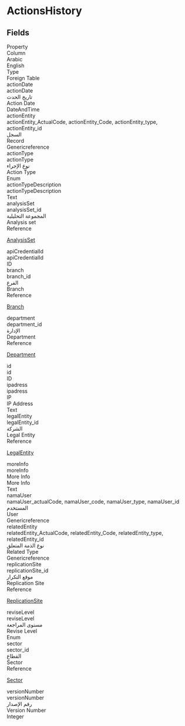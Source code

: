 # ActionsHistory

<ContentFilter/>

<div class='searchable'>

## Fields

<div class="nama-table">
<div class="row header-row">
<div class="cell">Property</div>
<div class="cell">Column</div>
<div class="cell">Arabic</div>
<div class="cell">English</div>
<div class="cell">Type</div>
<div class="cell">Foreign Table</div>
</div><div class="row searchable" id="actionDate">
<div class="cell" data-label="Property">actionDate</div>
<div class="cell" data-label="Column">actionDate</div>
<div class="cell" data-label="Arabic">تاريخ الحدث</div>
<div class="cell" data-label="English">Action Date</div>
<div class="cell" data-label="Type">DateAndTime</div>

</div>

<div class="row searchable" id="actionEntity">
<div class="cell" data-label="Property">actionEntity</div>
<div class="cell gen-ref-column" data-label="Column">actionEntity_ActualCode,  actionEntity_Code,  actionEntity_type,  actionEntity_id</div>
<div class="cell" data-label="Arabic">السجل</div>
<div class="cell" data-label="English">Record</div>
<div class="cell" data-label="Type">Genericreference</div>

</div>

<div class="row searchable" id="actionType">
<div class="cell" data-label="Property">actionType</div>
<div class="cell" data-label="Column">actionType</div>
<div class="cell" data-label="Arabic">نوع الإجراء</div>
<div class="cell" data-label="English">Action Type</div>
<div class="cell" data-label="Type">Enum</div>

</div>

<div class="row searchable" id="actionTypeDescription">
<div class="cell" data-label="Property">actionTypeDescription</div>
<div class="cell" data-label="Column">actionTypeDescription</div>
<div class="cell" data-label="Arabic"></div>
<div class="cell" data-label="English"></div>
<div class="cell" data-label="Type">Text</div>

</div>

<div class="row searchable" id="analysisSet">
<div class="cell" data-label="Property">analysisSet</div>
<div class="cell" data-label="Column">analysisSet_id</div>
<div class="cell" data-label="Arabic">المجموعة التحليلية</div>
<div class="cell" data-label="English">Analysis set</div>
<div class="cell" data-label="Type">Reference</div>
<div class="cell" data-label="Foreign Table">

 [AnalysisSet](/modules/basic/AnalysisSet.md) 
</div>
</div>

<div class="row searchable" id="apiCredentialId">
<div class="cell" data-label="Property">apiCredentialId</div>
<div class="cell" data-label="Column">apiCredentialId</div>
<div class="cell" data-label="Arabic"></div>
<div class="cell" data-label="English"></div>
<div class="cell" data-label="Type">ID</div>

</div>

<div class="row searchable" id="branch">
<div class="cell" data-label="Property">branch</div>
<div class="cell" data-label="Column">branch_id</div>
<div class="cell" data-label="Arabic">الفرع</div>
<div class="cell" data-label="English">Branch</div>
<div class="cell" data-label="Type">Reference</div>
<div class="cell" data-label="Foreign Table">

 [Branch](/modules/basic/Branch.md) 
</div>
</div>

<div class="row searchable" id="department">
<div class="cell" data-label="Property">department</div>
<div class="cell" data-label="Column">department_id</div>
<div class="cell" data-label="Arabic">الإدارة</div>
<div class="cell" data-label="English">Department</div>
<div class="cell" data-label="Type">Reference</div>
<div class="cell" data-label="Foreign Table">

 [Department](/modules/basic/Department.md) 
</div>
</div>

<div class="row searchable" id="id">
<div class="cell" data-label="Property">id</div>
<div class="cell" data-label="Column">id</div>
<div class="cell" data-label="Arabic"></div>
<div class="cell" data-label="English"></div>
<div class="cell" data-label="Type">ID</div>

</div>

<div class="row searchable" id="ipadress">
<div class="cell" data-label="Property">ipadress</div>
<div class="cell" data-label="Column">ipadress</div>
<div class="cell" data-label="Arabic">IP</div>
<div class="cell" data-label="English">IP Address</div>
<div class="cell" data-label="Type">Text</div>

</div>

<div class="row searchable" id="legalEntity">
<div class="cell" data-label="Property">legalEntity</div>
<div class="cell" data-label="Column">legalEntity_id</div>
<div class="cell" data-label="Arabic">الشركة</div>
<div class="cell" data-label="English">Legal Entity</div>
<div class="cell" data-label="Type">Reference</div>
<div class="cell" data-label="Foreign Table">

 [LegalEntity](/modules/basic/LegalEntity.md) 
</div>
</div>

<div class="row searchable" id="moreInfo">
<div class="cell" data-label="Property">moreInfo</div>
<div class="cell" data-label="Column">moreInfo</div>
<div class="cell" data-label="Arabic">More Info</div>
<div class="cell" data-label="English">More Info</div>
<div class="cell" data-label="Type">Text</div>

</div>

<div class="row searchable" id="namaUser">
<div class="cell" data-label="Property">namaUser</div>
<div class="cell gen-ref-column" data-label="Column">namaUser_actualCode,  namaUser_code,  namaUser_type,  namaUser_id</div>
<div class="cell" data-label="Arabic">المستخدم</div>
<div class="cell" data-label="English">User</div>
<div class="cell" data-label="Type">Genericreference</div>

</div>

<div class="row searchable" id="relatedEntity">
<div class="cell" data-label="Property">relatedEntity</div>
<div class="cell gen-ref-column" data-label="Column">relatedEntity_ActualCode,  relatedEntity_Code,  relatedEntity_type,  relatedEntity_id</div>
<div class="cell" data-label="Arabic">نوع الذمة المتعلق</div>
<div class="cell" data-label="English">Related Type</div>
<div class="cell" data-label="Type">Genericreference</div>

</div>

<div class="row searchable" id="replicationSite">
<div class="cell" data-label="Property">replicationSite</div>
<div class="cell" data-label="Column">replicationSite_id</div>
<div class="cell" data-label="Arabic">موقع التكرار</div>
<div class="cell" data-label="English">Replication Site</div>
<div class="cell" data-label="Type">Reference</div>
<div class="cell" data-label="Foreign Table">

 [ReplicationSite](/modules/basic/ReplicationSite.md) 
</div>
</div>

<div class="row searchable" id="reviseLevel">
<div class="cell" data-label="Property">reviseLevel</div>
<div class="cell" data-label="Column">reviseLevel</div>
<div class="cell" data-label="Arabic">مستوى المراجعة</div>
<div class="cell" data-label="English">Revise Level</div>
<div class="cell" data-label="Type">Enum</div>

</div>

<div class="row searchable" id="sector">
<div class="cell" data-label="Property">sector</div>
<div class="cell" data-label="Column">sector_id</div>
<div class="cell" data-label="Arabic">القطاع</div>
<div class="cell" data-label="English">Sector</div>
<div class="cell" data-label="Type">Reference</div>
<div class="cell" data-label="Foreign Table">

 [Sector](/modules/basic/Sector.md) 
</div>
</div>

<div class="row searchable" id="versionNumber">
<div class="cell" data-label="Property">versionNumber</div>
<div class="cell" data-label="Column">versionNumber</div>
<div class="cell" data-label="Arabic">رقم الإصدار</div>
<div class="cell" data-label="English">Version Number</div>
<div class="cell" data-label="Type">Integer</div>

</div>


</div>
</div>


